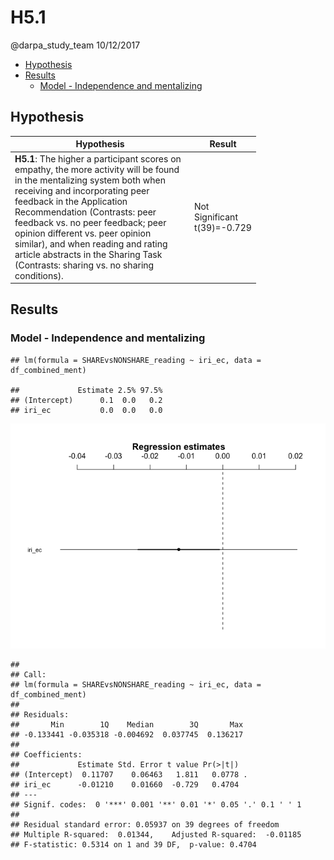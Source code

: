 H5.1
================
@darpa\_study\_team
10/12/2017

-   [Hypothesis](#hypothesis)
-   [Results](#results)
    -   [Model - Independence and mentalizing](#model---independence-and-mentalizing)

Hypothesis
----------

<table style="width:78%;">
<colgroup>
<col width="72%" />
<col width="5%" />
</colgroup>
<thead>
<tr class="header">
<th>Hypothesis</th>
<th>Result</th>
</tr>
</thead>
<tbody>
<tr class="odd">
<td><strong>H5.1</strong>: The higher a participant scores on empathy, the more activity will be found in the mentalizing system both when receiving and incorporating peer feedback in the Application Recommendation (Contrasts: peer feedback vs. no peer feedback; peer opinion different vs. peer opinion similar), and when reading and rating article abstracts in the Sharing Task (Contrasts: sharing vs. no sharing conditions).</td>
<td>Not Significant t(39)=-0.729</td>
</tr>
</tbody>
</table>

Results
-------

### Model - Independence and mentalizing

    ## lm(formula = SHAREvsNONSHARE_reading ~ iri_ec, data = df_combined_ment)

    ##             Estimate 2.5% 97.5%
    ## (Intercept)      0.1  0.0   0.2
    ## iri_ec           0.0  0.0   0.0

![](H5.1_files/figure-markdown_github/unnamed-chunk-6-1.png)

    ## 
    ## Call:
    ## lm(formula = SHAREvsNONSHARE_reading ~ iri_ec, data = df_combined_ment)
    ## 
    ## Residuals:
    ##       Min        1Q    Median        3Q       Max 
    ## -0.133441 -0.035318 -0.004692  0.037745  0.136217 
    ## 
    ## Coefficients:
    ##             Estimate Std. Error t value Pr(>|t|)  
    ## (Intercept)  0.11707    0.06463   1.811   0.0778 .
    ## iri_ec      -0.01210    0.01660  -0.729   0.4704  
    ## ---
    ## Signif. codes:  0 '***' 0.001 '**' 0.01 '*' 0.05 '.' 0.1 ' ' 1
    ## 
    ## Residual standard error: 0.05937 on 39 degrees of freedom
    ## Multiple R-squared:  0.01344,    Adjusted R-squared:  -0.01185 
    ## F-statistic: 0.5314 on 1 and 39 DF,  p-value: 0.4704
